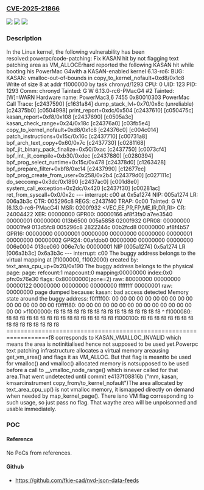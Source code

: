 ### [CVE-2025-21866](https://cve.mitre.org/cgi-bin/cvename.cgi?name=CVE-2025-21866)
![](https://img.shields.io/static/v1?label=Product&message=Linux&color=blue)
![](https://img.shields.io/static/v1?label=Version&message=37bc3e5fd764fb258ff4fcbb90b6d1b67fb466c1%3C%2097de5852058a299ba447cd9782fe96488d30108b%20&color=brighgreen)
![](https://img.shields.io/static/v1?label=Vulnerability&message=n%2Fa&color=brighgreen)

### Description

In the Linux kernel, the following vulnerability has been resolved:powerpc/code-patching: Fix KASAN hit by not flagging text patching area as VM_ALLOCErhard reported the following KASAN hit while booting his PowerMac G4with a KASAN-enabled kernel 6.13-rc6:  BUG: KASAN: vmalloc-out-of-bounds in copy_to_kernel_nofault+0xd8/0x1c8  Write of size 8 at addr f1000000 by task chronyd/1293  CPU: 0 UID: 123 PID: 1293 Comm: chronyd Tainted: G        W          6.13.0-rc6-PMacG4 #2  Tainted: [W]=WARN  Hardware name: PowerMac3,6 7455 0x80010303 PowerMac  Call Trace:  [c2437590] [c1631a84] dump_stack_lvl+0x70/0x8c (unreliable)  [c24375b0] [c0504998] print_report+0xdc/0x504  [c2437610] [c050475c] kasan_report+0xf8/0x108  [c2437690] [c0505a3c] kasan_check_range+0x24/0x18c  [c24376a0] [c03fb5e4] copy_to_kernel_nofault+0xd8/0x1c8  [c24376c0] [c004c014] patch_instructions+0x15c/0x16c  [c2437710] [c00731a8] bpf_arch_text_copy+0x60/0x7c  [c2437730] [c0281168] bpf_jit_binary_pack_finalize+0x50/0xac  [c2437750] [c0073cf4] bpf_int_jit_compile+0xb30/0xdec  [c2437880] [c0280394] bpf_prog_select_runtime+0x15c/0x478  [c24378d0] [c1263428] bpf_prepare_filter+0xbf8/0xc14  [c2437990] [c12677ec] bpf_prog_create_from_user+0x258/0x2b4  [c24379d0] [c027111c] do_seccomp+0x3dc/0x1890  [c2437ac0] [c001d8e0] system_call_exception+0x2dc/0x420  [c2437f30] [c00281ac] ret_from_syscall+0x0/0x2c  --- interrupt: c00 at 0x5a1274  NIP:  005a1274 LR: 006a3b3c CTR: 005296c8  REGS: c2437f40 TRAP: 0c00   Tainted: G        W           (6.13.0-rc6-PMacG4)  MSR:  0200f932 <VEC,EE,PR,FP,ME,IR,DR,RI>  CR: 24004422  XER: 00000000  GPR00: 00000166 af8f3fa0 a7ee3540 00000001 00000000 013b6500 005a5858 0200f932  GPR08: 00000000 00001fe9 013d5fc8 005296c8 2822244c 00b2fcd8 00000000 af8f4b57  GPR16: 00000000 00000001 00000000 00000000 00000000 00000001 00000000 00000002  GPR24: 00afdbb0 00000000 00000000 00000000 006e0004 013ce060 006e7c1c 00000001  NIP [005a1274] 0x5a1274  LR [006a3b3c] 0x6a3b3c  --- interrupt: c00  The buggy address belongs to the virtual mapping at   [f1000000, f1002000) created by:   text_area_cpu_up+0x20/0x190  The buggy address belongs to the physical page:  page: refcount:1 mapcount:0 mapping:00000000 index:0x0 pfn:0x76e30  flags: 0x80000000(zone=2)  raw: 80000000 00000000 00000122 00000000 00000000 00000000 ffffffff 00000001  raw: 00000000  page dumped because: kasan: bad access detected  Memory state around the buggy address:   f0ffff00: 00 00 00 00 00 00 00 00 00 00 00 00 00 00 00 00   f0ffff80: 00 00 00 00 00 00 00 00 00 00 00 00 00 00 00 00  >f1000000: f8 f8 f8 f8 f8 f8 f8 f8 f8 f8 f8 f8 f8 f8 f8 f8             ^   f1000080: f8 f8 f8 f8 f8 f8 f8 f8 f8 f8 f8 f8 f8 f8 f8 f8   f1000100: f8 f8 f8 f8 f8 f8 f8 f8 f8 f8 f8 f8 f8 f8 f8 f8  ==================================================================f8 corresponds to KASAN_VMALLOC_INVALID which means the area is notinitialised hence not supposed to be used yet.Powerpc text patching infrastructure allocates a virtual memory areausing get_vm_area() and flags it as VM_ALLOC. But that flag is meantto be used for vmalloc() and vmalloc() allocated memory is notsupposed to be used before a call to __vmalloc_node_range() which isnever called for that area.That went undetected until commit e4137f08816b ("mm, kasan, kmsan:instrument copy_from/to_kernel_nofault")The area allocated by text_area_cpu_up() is not vmalloc memory, it ismapped directly on demand when needed by map_kernel_page(). There isno VM flag corresponding to such usage, so just pass no flag. That waythe area will be unpoisonned and usable immediately.

### POC

#### Reference
No PoCs from references.

#### Github
- https://github.com/fkie-cad/nvd-json-data-feeds

